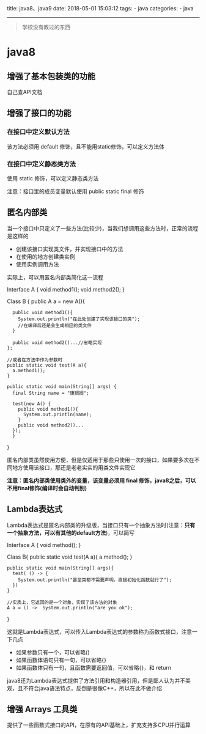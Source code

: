 title:  java8、java9
date: 2018-05-01 15:03:12
tags:
    - java
categories:
    - java

---
>学校没有教过的东西
<!-- more -->


# java8

## 增强了基本包装类的功能
自己查API文档

## 增强了接口的功能
### 在接口中定义默认方法
该方法必须用 default 修饰，且不能用static修饰，可以定义方法体
### 在接口中定义静态类方法
使用 static 修饰，可以定义静态类方法

注意：接口里的成员变量默认使用 public static final 修饰

## 匿名内部类
当一个接口中只定义了一些方法(比较少)，当我们想调用这些方法时，正常的流程是这样的

- 创建该接口实现类文件，并实现接口中的方法
- 在使用的地方创建类实例
- 使用实例调用方法

实际上，可以用匿名内部类简化这一流程

  Interface A {
    void method1();
    void method2();
  }

  Class B {
    public A a = new A(){
      
      public void method1(){
        System.out.println("在此处创建了实现该接口的类");
        //在编译后还是会生成相应的类文件
      }

      public void method2()...//省略实现
    };

    //或者在方法中作为参数时
    public static void test(A a){
      a.method1();
    }

    public static void main(String[] args) {
      final String name = "康搁搁";

      test(new A() {
        public void method1(){
          System.out.println(name);
        }
        public void method2()...
      });
	  }

  }

匿名内部类虽然使用方便，但是仅适用于那些只使用一次的接口，如果要多次在不同地方使用该接口，那还是老老实实的用类文件实现它

**注意：匿名内部类使用类外的变量，该变量必须用 final 修饰，java8之后，可以不用final修饰(编译时会自动判别)**

## Lambda表达式
Lambda表达式是匿名内部类的升级版，当接口只有一个抽象方法时(注意：**只有一个抽象方法，可以有其他的default方法**)，可以简写

  Interface A {
    void method();
  }

  Class B{
    public static void test(A a){
      a.method();
    }

    public static void main(String[] args){
      test( () -> {
        System.out.println("甚至类都不需要声明，直接初始化函数就行了");
      })
    }

    //实质上，它返回的是一个对象，实现了该方法的对象
    A a = () ->  System.out.println("are you ok");

  }

这就是Lambda表达式，可以传入Lambda表达式的参数称为函数式接口，注意一下几点

- 如果参数只有一个，可以省略()
- 如果函数体语句只有一句，可以省略{}
- 如果函数体只有一句，且函数需要返回值，可以省略{}，和 return

java8还为Lambda表达式提供了方法引用和构造器引用，但是鄙人认为并不美观，且不符合java语法特点，反倒是很像C++，所以在此不做介绍

## 增强 Arrays 工具类
提供了一些函数式接口的API，在原有的API基础上，扩充支持多CPU并行运算
